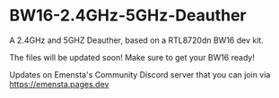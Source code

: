 # BW16-2.4GHz-5GHz-Deauther
A 2.4GHz and 5GHZ Deauther, based on a RTL8720dn BW16 dev kit.

The files will be updated soon! Make sure to get your BW16 ready!

Updates on Emensta's Community Discord server that you can join via https://emensta.pages.dev
